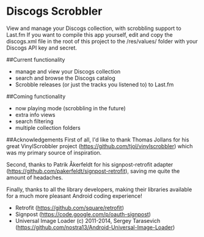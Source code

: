 Discogs Scrobbler
=================

View and manage your Discogs collection, with scrobbling support to Last.fm
If you want to compile this app yourself, edit and copy the discogs.xml file in the root of this project to the /res/values/ folder with your Discogs API key and secret.

##Current functionality
- manage and view your Discogs collection
- search and browse the Discogs catalog
- Scrobble releases (or just the tracks you listened to) to Last.fm

##Coming functionality
- now playing mode (scrobbling in the future)
- extra info views
- search filtering
- multiple collection folders

##Acknowledgements
First of all, I'd like to thank Thomas Jollans for his great VinylScrobbler project (https://github.com/tjol/vinylscrobbler) which was my primary source of inspiration.

Second, thanks to Patrik Åkerfeldt for his signpost-retrofit adapter (https://github.com/pakerfeldt/signpost-retrofit), saving me quite the amount of headaches.

Finally, thanks to all the library developers, making their libraries available for a much more pleasant Android coding experience!
- Retrofit (https://github.com/square/retrofit)
- Signpost (https://code.google.com/p/oauth-signpost)
- Universal Image Loader (c) 2011-2014, Sergey Tarasevich (https://github.com/nostra13/Android-Universal-Image-Loader)
